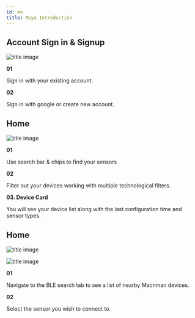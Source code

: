 ```yaml
---
id: mo
title: Maya Introduction
---
```


## Account Sign in & Signup

![title image](./assets/sign.svg)

<div className="reusable-feature-grid">
  <div className="reusable-feature-card">
    <strong>01</strong>
    <p>Sign in with your existing account.</p>
  </div>
  <div className="reusable-feature-card">
    <strong>02</strong>
    <p>Sign in with google or create new account.</p>
  </div>
</div>

## Home

![title image](./assets/home.svg)

<div className="reusable-feature-grid">
  <div className="reusable-feature-card">
    <strong>01</strong>
    <p>Use search bar & chips to find your sensors</p>
  </div>
  <div className="reusable-feature-card">
    <strong>02</strong>
    <p>Filter out your devices working with multiple technological filters.</p>
  </div>
  <div className="reusable-feature-card">
    <strong>03. Device Card</strong>
    <p>You will see your device list along with the last configuration time and sensor types.</p>
  </div>
</div>


## Home

![title image](./assets/sign.svg)



![title image](./assets/sign.svg)

<div className="reusable-feature-grid">
  <div className="reusable-feature-card">
    <strong>01</strong>
    <p>Navigate to the BLE search tab to see a list of nearby Macnman devices.</p>
  </div>
  <div className="reusable-feature-card">
    <strong>02</strong>
    <p>Select the sensor you wish to connect to.</p>
  </div>
</div>
